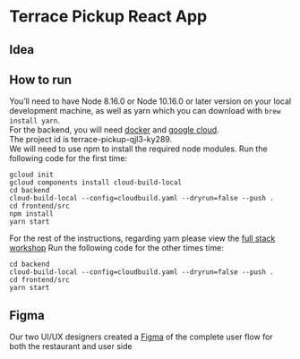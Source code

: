 # Terrace Pickup React App
## Idea
## How to run
You’ll need to have Node 8.16.0 or Node 10.16.0 or later version on your local development machine, as well as yarn which you can download with `brew install yarn`.  
For the backend, you will need [docker](https://docs.docker.com/docker-for-mac/install/) and [google cloud](https://cloud.google.com/sdk/docs).  
The project id is terrace-pickup-qjl3-ky289.  
We will need to use npm to install the required node modules. 
Run the following code for the first time:  
```
gcloud init  
gcloud components install cloud-build-local  
cd backend  
cloud-build-local --config=cloudbuild.yaml --dryrun=false --push .  
cd frontend/src  
npm install  
yarn start  
```
For the rest of the instructions, regarding yarn please view the [full stack workshop](https://github.com/HackOurCampus/fullstack-integration-workshop/blob/master/frontend/README.md)
Run the following code for the other times time:  
```  
cd backend  
cloud-build-local --config=cloudbuild.yaml --dryrun=false --push .  
cd frontend/src  
yarn start  
```  
## Figma
Our two UI/UX designers created a [Figma](https://www.figma.com/file/YSXPWkmC3BhqieXJ3bdVMZ/Terrace?node-id=0%3A1) of the complete user flow for both the restaurant and user side
